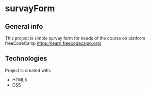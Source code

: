 # survayForm
## General info
This project is simple survay form for needs of the course on platform freeCodeCamp
https://learn.freecodecamp.org/
	
## Technologies
Project is created with:
* HTML5
* CSS
